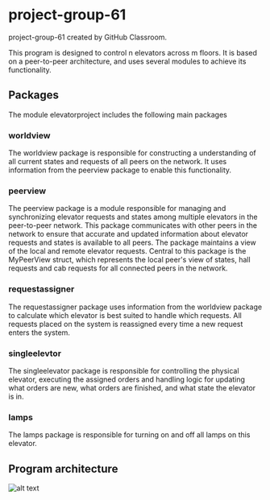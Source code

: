 # project-group-61
project-group-61 created by GitHub Classroom.

This program is designed to control n elevators across m floors. It is based on a peer-to-peer architecture, and uses several modules to achieve its functionality.

## Packages
The module elevatorproject includes the following main packages
### worldview
The worldview package is responsible for constructing a understanding of all current states and requests of all peers on the network. It uses information from the peerview package to enable this functionality. 
### peerview
The peerview package is a module responsible for managing and synchronizing elevator requests and states among multiple elevators in the peer-to-peer network. This package communicates with other peers in the network to ensure that accurate and updated information about elevator requests and states is available to all peers. The package maintains a view of the local and remote elevator requests. Central to this package is the MyPeerView struct, which represents the local peer's view of states, hall requests and cab requests for all connected peers in the network.
<!--
The peerview package is responsible for updating a peer's understanding of all other peer’s hall and cab requests. The package represents what this peer knows about all other peers and uses this information to create a mutual understanding between all peers of all requests placed on the network. This module distributes all requests placed on the network using cyclic counters.
-->
### requestassigner
The requestassigner package uses information from the worldview package to calculate which elevator is best suited to handle which requests. All requests placed on the system is reassigned every time a new request enters the system.
### singleelevtor
The singleelevator package is responsible for controlling the physical elevator, executing the assigned orders and handling logic for updating what orders are new, what orders are finished, and what state the elevator is in.
### lamps
The lamps package is responsible for turning on and off all lamps on this elevator. 

## Program architecture

![alt text](image-url)










